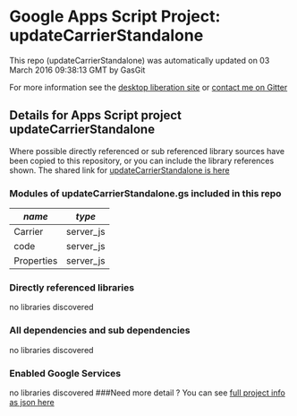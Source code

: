 # Google Apps Script Project: updateCarrierStandalone
This repo (updateCarrierStandalone) was automatically updated on 03 March 2016 09:38:13 GMT by GasGit

For more information see the [desktop liberation site](https://ramblings.mcpher.com/drive-sdk-and-github/getting-your-apps-scripts-to-github/ "desktop liberation") or [contact me on Gitter](https://gitter.im/desktopliberation/community "Bruce McPherson - GDE")
## Details for Apps Script project updateCarrierStandalone
Where possible directly referenced or sub referenced library sources have been copied to this repository, or you can include the library references shown. 
The shared link for [updateCarrierStandalone is here](https://script.google.com/d/1suyFHt71EsNkDZ50MXnO9crizFDkLtkXad4_V3yPMWKv69WlT7rjfp5a/edit?usp=sharing "open in the GAS IDE")

### Modules of updateCarrierStandalone.gs included in this repo
*name*|*type*
--- | --- 
Carrier| server_js
code| server_js
Properties| server_js
### Directly referenced libraries
no libraries discovered
### All dependencies and sub dependencies
no libraries discovered
### Enabled Google Services
no libraries discovered
###Need more detail ?
You can see [full project info as json here](info.json)
